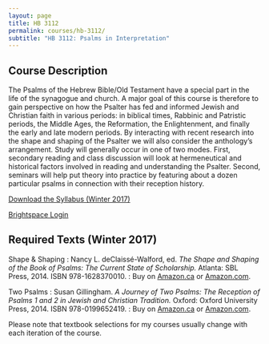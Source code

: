 ```yaml
---
layout: page
title: HB 3112
permalink: courses/hb-3112/
subtitle: "HB 3112: Psalms in Interpretation"
---
```


## Course Description

The Psalms of the Hebrew Bible/Old Testament have a special part in the
life of the synagogue and church. A major goal of this course is
therefore to gain perspective on how the Psalter has fed and informed
Jewish and Christian faith in various periods: in biblical times,
Rabbinic and Patristic periods, the Middle Ages, the Reformation, the
Enlightenment, and finally the early and late modern periods. By
interacting with recent research into the shape and shaping of the
Psalter we will also consider the anthology’s arrangement. Study will
generally occur in one of two modes. First, secondary reading and class
discussion will look at hermeneutical and historical factors involved in
reading and understanding the Psalter. Second, seminars will help put
theory into practice by featuring about a dozen particular psalms in
connection with their reception history.

[Download the Syllabus (Winter 2017)](https://github.com/danieldriver/Syllabi/raw/master/HB/HB%203112-Psalms-Driver%202017.pdf)

[Brightspace Login](https://smu.brightspace.com/d2l/login)

## Required Texts (Winter 2017)

Shape & Shaping
: Nancy L. deClaissé-Walford, ed. *The Shape and Shaping of the Book of Psalms: The Current State of Scholarship.* Atlanta: SBL Press, 2014. ISBN 978-1628370010.
: Buy on [Amazon.ca](http://amzn.to/2jQfZ1U) or [Amazon.com](http://amzn.to/2jQfXY6).

Two Psalms
: Susan Gillingham. *A Journey of Two Psalms: The Reception of Psalms 1 and 2 in Jewish and Christian Tradition.* Oxford: Oxford University Press, 2014. ISBN 978-0199652419.
: Buy on [Amazon.ca](http://amzn.to/2jQlxcJ) or [Amazon.com](http://amzn.to/2j0ojw3).

Please note that textbook selections for my courses usually change with each iteration of the course.
